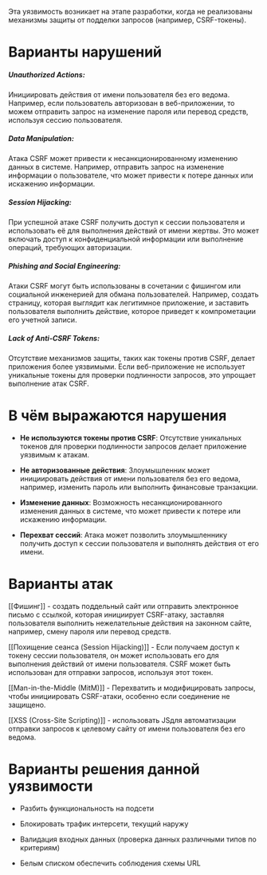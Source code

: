 
Эта уязвимость возникает на этапе разработки, когда не реализованы механизмы защиты от подделки запросов (например, CSRF-токены).

# Варианты нарушений 

##### Unauthorized Actions:
Инициировать действия от имени пользователя без его ведома. Например, если пользователь авторизован в веб-приложении, то можем отправить запрос на изменение пароля или перевод средств, используя сессию пользователя.

##### Data Manipulation:
Атака CSRF может привести к несанкционированному изменению данных в системе. Например, отправить запрос на изменение информации о пользователе, что может привести к потере данных или искажению информации.

##### Session Hijacking:
При успешной атаке CSRF получить доступ к сессии пользователя и использовать её для выполнения действий от имени жертвы. Это может включать доступ к конфиденциальной информации или выполнение операций, требующих авторизации.

##### Phishing and Social Engineering:
Атаки CSRF могут быть использованы в сочетании с фишингом или социальной инженерией для обмана пользователей. Например, создать страницу, которая выглядит как легитимное приложение, и заставить пользователя выполнить действие, которое приведет к компрометации его учетной записи.

##### Lack of Anti-CSRF Tokens:
Отсутствие механизмов защиты, таких как токены против CSRF, делает приложения более уязвимыми. Если веб-приложение не использует уникальные токены для проверки подлинности запросов, это упрощает выполнение атак CSRF.

# В чём выражаются нарушения

- **Не используются токены против CSRF**: Отсутствие уникальных токенов для проверки подлинности запросов делает приложение уязвимым к атакам.

- **Не авторизованные действия**: Злоумышленник может инициировать действия от имени пользователя без его ведома, например, изменить пароль или выполнить финансовые транзакции.

- **Изменение данных**: Возможность несанкционированного изменения данных в системе, что может привести к потере или искажению информации.

- **Перехват сессий**: Атака может позволить злоумышленнику получить доступ к сессии пользователя и выполнять действия от его имени.

# Варианты атак

[[Фишинг]] - создать поддельный сайт или отправить электронное письмо с ссылкой, которая инициирует CSRF-атаку, заставляя пользователя выполнить нежелательные действия на законном сайте, например, смену пароля или перевод средств.

[[Похищение сеанса (Session Hijacking)]] - Если получаем доступ к токену сессии пользователя, он может использовать его для выполнения действий от имени пользователя. CSRF может быть использован для отправки запросов, используя этот токен.

[[Man-in-the-Middle (MitM)]] -  Перехватить и модифицировать запросы, чтобы инициировать CSRF-атаки, особенно если соединение не защищено.

[[XSS (Cross-Site Scripting)]] - использовать JSдля автоматизации отправки запросов к целевому сайту от имени пользователя без его ведома.

# Варианты решения данной уязвимости

- Разбить функциональность на подсети

- Блокировать трафик интерсети, текущий наружу

- Валидация входных данных (проверка данных различными типов по критериям)

- Белым списком обеспечить соблюдения схемы URL